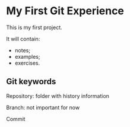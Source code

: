 # My First Git Experience

This is my first project.

It will contain:

- notes;
- examples;
- exercises.

## Git keywords

Repository: folder with history information

Branch: not important for now

Commit

